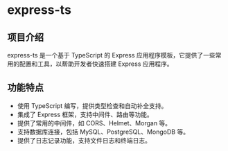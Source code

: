 # express-ts

## 项目介绍

express-ts 是一个基于 TypeScript 的 Express 应用程序模板，它提供了一些常用的配置和工具，以帮助开发者快速搭建 Express 应用程序。

## 功能特点

- 使用 TypeScript 编写，提供类型检查和自动补全支持。
- 集成了 Express 框架，支持中间件、路由等功能。
- 提供了常用的中间件，如 CORS、Helmet、Morgan 等。
- 支持数据库连接，包括 MySQL、PostgreSQL、MongoDB 等。
- 提供了日志记录功能，支持文件日志和终端日志。
